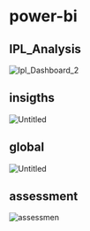 # power-bi

## IPL_Analysis
![Ipl_Dashboard_2](https://user-images.githubusercontent.com/108600694/236388861-d0381193-a301-4ca2-b96b-fe77809f08ba.jpg)

## insigths
![Untitled](https://user-images.githubusercontent.com/108600694/186349553-8ddddbaa-f273-4a27-8434-c72c03e00a03.png)

## global
![Untitled](https://user-images.githubusercontent.com/108600694/186349902-981281fb-9712-43b2-85be-22cbf52ccd7b.png)

## assessment
![assessmen](https://user-images.githubusercontent.com/108600694/186350264-00d75456-f765-4c1a-862a-c706cba8d1cc.png)


